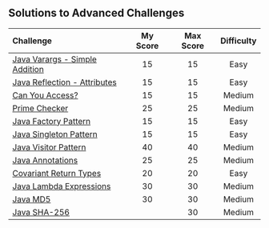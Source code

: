 ## Solutions to Advanced Challenges



| Challenge | My Score | Max Score | Difficulty |
| :--- | :---: | :---: | :---: |
| [Java Varargs - Simple Addition](https://www.hackerrank.com/challenges/simple-addition-varargs) | 15 | 15 | Easy |
| [Java Reflection - Attributes](https://www.hackerrank.com/challenges/java-reflection-attributes) | 15 | 15 | Easy |
| [Can You Access?](https://www.hackerrank.com/challenges/can-you-access) | 15 | 15 | Medium |
| [Prime Checker](https://www.hackerrank.com/challenges/prime-checker) | 25 | 25 | Medium |
| [Java Factory Pattern](https://www.hackerrank.com/challenges/java-factory) | 15 | 15 | Easy |
| [Java Singleton Pattern](https://www.hackerrank.com/challenges/java-singleton) | 15 | 15 | Easy |
| [Java Visitor Pattern](https://www.hackerrank.com/challenges/java-vistor-pattern) | 40 | 40 | Medium |
| [Java Annotations](https://www.hackerrank.com/challenges/java-annotations) | 25 | 25 | Medium |
| [Covariant Return Types](https://www.hackerrank.com/challenges/java-covariance) | 20 | 20 | Easy |
| [Java Lambda Expressions](https://www.hackerrank.com/challenges/java-lambda-expressions) | 30 | 30 | Medium |
| [Java MD5](https://www.hackerrank.com/challenges/java-md5) | 30 | 30 | Medium |
| [Java SHA-256](https://www.hackerrank.com/challenges/sha-256) | | 30 | Medium |

